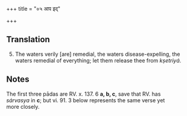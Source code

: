 +++
title = "०५ आप इद्"

+++
## Translation
5. The waters verily \[are\] remedial, the waters disease-expelling, the  
waters remedial of everything; let them release thee from *kṣetriyá*.

## Notes
The first three pādas are RV. x. 137. 6 **a, b, c**, save that RV. has  
*sárvasya* in **c**; but vi. 91. 3 below represents the same verse yet  
more closely.
